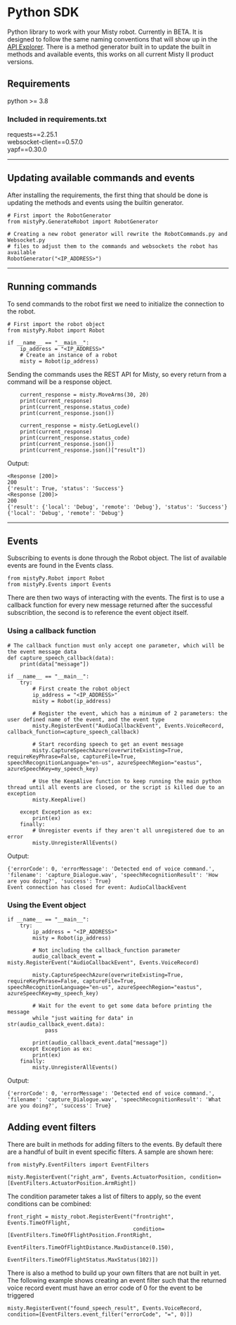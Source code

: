 # Python SDK

Python library to work with your Misty robot. Currently in BETA. It is designed to follow the same naming conventions that will show up in the [API Explorer](http://sdk.mistyrobotics.com/api-explorer/index.html).
There is a method generator built in to update the built in methods and available events, this works on all current Misty II product versions.

## Requirements

python >= 3.8

### Included in requirements.txt
requests==2.25.1<br>
websocket-client==0.57.0<br>
yapf==0.30.0
___
## Updating available commands and events
After installing the requirements, the first thing that should be done is updating the methods and events using the builtin generator.
```
# First import the RobotGenerator
from mistyPy.GenerateRobot import RobotGenerator

# Creating a new robot generator will rewrite the RobotCommands.py and Websocket.py 
# files to adjust them to the commands and websockets the robot has available
RobotGenerator("<IP_ADDRESS>")
```
___
## Running commands
To send commands to the robot first we need to initialize the connection to the robot.
```
# First import the robot object
from mistyPy.Robot import Robot

if __name__ == "__main__":
    ip_address = "<IP_ADDRESS>"
    # Create an instance of a robot
    misty = Robot(ip_address)
```

Sending the commands uses the REST API for Misty, so every return from a command will be a response object.
```
    current_response = misty.MoveArms(30, 20)
    print(current_response)
    print(current_response.status_code)
    print(current_response.json())

    current_response = misty.GetLogLevel()
    print(current_response)
    print(current_response.status_code)
    print(current_response.json())
    print(current_response.json()["result"])
```
Output:
```
<Response [200]>
200
{'result': True, 'status': 'Success'}
<Response [200]>
200
{'result': {'local': 'Debug', 'remote': 'Debug'}, 'status': 'Success'}
{'local': 'Debug', 'remote': 'Debug'}
```
___
## Events
Subscribing to events is done through the Robot object. The list of available events are found in the Events class.
```
from mistyPy.Robot import Robot
from mistyPy.Events import Events
```

There are then two ways of interacting with the events. The first is to use a callback function for every new message returned after the successful subscribtion, the second is to reference the event object itself.

### Using a callback function
```
# The callback function must only accept one parameter, which will be the event message data
def capture_speech_callback(data):
    print(data["message"])

if __name__ == "__main__":
    try:
        # First create the robot object
        ip_address = "<IP_ADDRESS>"
        misty = Robot(ip_address)

        # Register the event, which has a minimum of 2 parameters: the user defined name of the event, and the event type
        misty.RegisterEvent("AudioCallbackEvent", Events.VoiceRecord, callback_function=capture_speech_callback)

        # Start recording speech to get an event message
        misty.CaptureSpeechAzure(overwriteExisting=True, requireKeyPhrase=False, captureFile=True, speechRecognitionLanguage="en-us", azureSpeechRegion="eastus", azureSpeechKey=my_speech_key)

        # Use the KeepAlive function to keep running the main python thread until all events are closed, or the script is killed due to an exception
        misty.KeepAlive()

    except Exception as ex:
        print(ex)
    finally:
        # Unregister events if they aren't all unregistered due to an error
        misty.UnregisterAllEvents()
```
Output:
```
{'errorCode': 0, 'errorMessage': 'Detected end of voice command.', 'filename': 'capture_Dialogue.wav', 'speechRecognitionResult': 'How are you doing?', 'success': True}
Event connection has closed for event: AudioCallbackEvent
```

### Using the Event object
```
if __name__ == "__main__":
    try:
        ip_address = "<IP_ADDRESS>"
        misty = Robot(ip_address)

        # Not including the callback_function parameter
        audio_callback_event = misty.RegisterEvent("AudioCallbackEvent", Events.VoiceRecord)

        misty.CaptureSpeechAzure(overwriteExisting=True, requireKeyPhrase=False, captureFile=True, speechRecognitionLanguage="en-us", azureSpeechRegion="eastus", azureSpeechKey=my_speech_key)

        # Wait for the event to get some data before printing the message
        while "just waiting for data" in str(audio_callback_event.data):
            pass

        print(audio_callback_event.data["message"])
    except Exception as ex:
        print(ex)
    finally:
        misty.UnregisterAllEvents()

```
Output:
```
{'errorCode': 0, 'errorMessage': 'Detected end of voice command.', 'filename': 'capture_Dialogue.wav', 'speechRecognitionResult': 'What are you doing?', 'success': True}
```

## Adding event filters
There are built in methods for adding filters to the events. By default there are a handful of built in event specific filters. A sample are shown here:
```
from mistyPy.EventFilters import EventFilters

misty.RegisterEvent("right_arm", Events.ActuatorPosition, condition=[EventFilters.ActuatorPosition.ArmRight])
```

The condition parameter takes a list of filters to apply, so the event conditions can be combined:
```
front_right = misty_robot.RegisterEvent("frontright", Events.TimeOfFlight,
                                        condition=[EventFilters.TimeOfFlightPosition.FrontRight, 
                                                   EventFilters.TimeOfFlightDistance.MaxDistance(0.150),
                                                   EventFilters.TimeOfFlightStatus.MaxStatus(102)])
```
There is also a method to build up your own filters that are not built in yet. The following example shows creating an event filter such that the returned voice record event must have an error code of 0 for the event to be triggered
```
misty.RegisterEvent("found_speech_result", Events.VoiceRecord, condition=[EventFilters.event_filter("errorCode", "=", 0)])
```